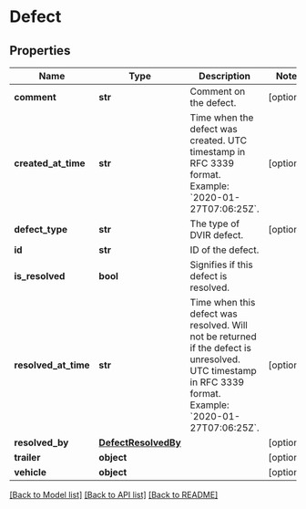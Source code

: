 # Defect

## Properties
Name | Type | Description | Notes
------------ | ------------- | ------------- | -------------
**comment** | **str** | Comment on the defect. | [optional] 
**created_at_time** | **str** | Time when the defect was created. UTC timestamp in RFC 3339 format. Example: &#x60;2020-01-27T07:06:25Z&#x60;. | [optional] 
**defect_type** | **str** | The type of DVIR defect. | [optional] 
**id** | **str** | ID of the defect. | 
**is_resolved** | **bool** | Signifies if this defect is resolved. | 
**resolved_at_time** | **str** | Time when this defect was resolved. Will not be returned if the defect is unresolved. UTC timestamp in RFC 3339 format. Example: &#x60;2020-01-27T07:06:25Z&#x60;. | [optional] 
**resolved_by** | [**DefectResolvedBy**](DefectResolvedBy.md) |  | [optional] 
**trailer** | **object** |  | [optional] 
**vehicle** | **object** |  | [optional] 

[[Back to Model list]](../README.md#documentation-for-models) [[Back to API list]](../README.md#documentation-for-api-endpoints) [[Back to README]](../README.md)


